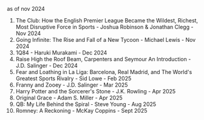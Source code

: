 as of nov 2024

1. The Club: How the English Premier League Became the Wildest, Richest, Most Disruptive Force in Sports - Joshua Robinson & Jonathan Clegg - Nov 2024
2. Going Infinite: The Rise and Fall of a New Tycoon - Michael Lewis - Nov 2024
3. 1Q84 - Haruki Murakami - Dec 2024
4. Raise High the Roof Beam, Carpenters and Seymour An Introduction - J.D. Salinger - Dec 2024
5. Fear and Loathing in La Liga: Barcelona, Real Madrid, and The World's Greatest Sports Rivalry - Sid Lowe - Feb 2025
6. Franny and Zooey - J.D. Salinger - Mar 2025
7. Harry Potter and the Sorcerer's Stone - J.K. Rowling - Apr 2025
8. Original Grace - Adam S. Miller - Apr 2025
9. QB: My Life Behind the Spiral - Steve Young - Aug 2025
10. Romney: A Reckoning - McKay Coppins - Sept 2025
